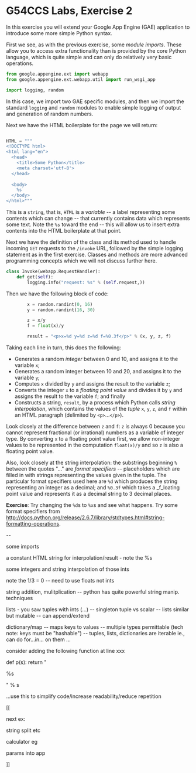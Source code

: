 G54CCS Labs, Exercise 2
=======================

In this exercise you will extend your Google App Engine (GAE)
application to introduce some more simple Python syntax.

First we see, as with the previous exercise, some _module imports_.
These allow you to access extra functionality than is provided by the
core Python language, which is quite simple and can only do relatively
very basic operations.

```python
from google.appengine.ext import webapp
from google.appengine.ext.webapp.util import run_wsgi_app

import logging, random
```

In this case, we import two GAE specific modules, and then we import
the standard `logging` and `random` modules to enable simple logging
of output and generation of random numbers.

Next we have the HTML boilerplate for the page we will return:
```python

HTML = """ 
<!DOCTYPE html>
<html lang="en">
  <head>
    <title>Some Python</title>
    <meta charset='utf-8'>
  </head>
  
  <body>
    %s
  </body>
</html>"""
```
This is a `string`, that is, `HTML` is a _variable_ -- a label
representing some contents which can change -- that currently contains
data which represents some text.  Note the `%s` toward the end -- this
will allow us to insert extra contents into the HTML boilerplate at
that point. 

Next we have the definition of the class and its method used to handle
incoming `GET` requests to the `/invoke` URL, followed by the simple
logging statement as in the first exercise.  Classes and methods are more
advanced programming concepts which we will not discuss further here.
```python        
class Invoke(webapp.RequestHandler):
    def get(self):
        logging.info("request: %s" % (self.request,))
```

Then we have the following block of code:
```python
        x = random.randint(0, 16)
        y = random.randint(16, 30)

        z = x/y
        f = float(x)/y

        result = "<p>x=%d y=%d z=%d f=%0.3f</p>" % (x, y, z, f)
```
Taking each line in turn, this does the following:
+ Generates a random _integer_ between 0 and 10, and assigns it to the
  variable `x`; 
+ Generates a random integer between 10 and 20, and assigns it to the 
  variable `y`;
+ Computes `x` divided by `y` and assigns the result to the variable
  `z`; 
+ Converts the integer `x` to a _floating point value_ and divides it
  by `y` and assigns the result to the variable `f`; and finally
+ Constructs a string, `result`, by a process which Python calls
  _string interpolation_, which contains the values of the _tuple_
  `x`, `y`, `z`, and `f` within an HTML paragraph (delimited by
  `<p>`...`</p>`). 

Look closely at the difference between `z` and `f`: `z` is always 0
because you cannot represent fractional (or irrational) numbers as a
variable of integer type.  By converting `x` to a floating point value
first, we allow non-integer values to be represented in the
computation `float(x)/y` and so `z` is also a floating point value.

Also, look closely at the string interpolation: the substrings
beginning `%` between the quotes "..." are _format specifiers_ --
placeholders which are filled in with strings representing the values
given in the tuple.  The particular format specifiers used here are
`%d` which produces the string representing an integer as a decimal;
and `%0.3f` which takes a _f_loating point value and represents it as
a decimal string to 3 decimal places.  

__Exercise__: Try changing the `%d`s to `%x`s and see what happens.
Try some format specifiers from
<http://docs.python.org/release/2.6.7/library/stdtypes.html#string-formatting-operations>. 





--

some imports

a constant HTML string for interpolation/result - note the %s

some integers and string interpolation of those ints

note the 1/3 = 0 -- need to use floats not ints

string addition, mulitplication -- python has quite powerful string manip. techniques

lists - you saw tuples with ints (...) -- singleton tuple vs scalar --
lists similar but mutable -- can append/extend

dictionary/map -- maps keys to values -- multiple types permittable
(tech note: keys must be "hashable") -- tuples, lists, dictionaries
are iterable ie., can do for...in... on them
...


consider adding the following function at line xxx

def p(s):
    return "<p>%s</p>" % s

...use this to simplify code/increase readability/reduce repetition


[[

next ex:

string split etc

calculator eg

params into app 

]]
